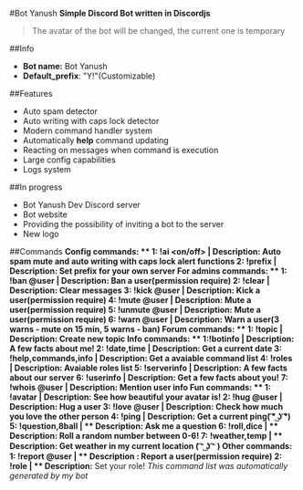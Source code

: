 #Bot Yanush
**Simple Discord Bot written in Discordjs**
> The avatar of the bot will be changed, the current one is temporary

##Info
- **Bot name:** Bot Yanush
- **Default_prefix**: "Y!"(Customizable)

##Features
- Auto spam detector
- Auto writing with caps lock detector
- Modern command handler system 
- Automatically **help** command updating
- Reacting on messages when command is execution
- Large config capabilities
- Logs system

##In progress
- Bot Yanush Dev Discord server
- Bot website
- Providing the possibility of inviting a bot to the server
- New logo 

##Commands
**Config commands: **
**1:** !ai <on/off> | **Description:**  Auto spam mute and auto writing with caps lock alert functions
**2:** !prefix <prefix to set> | **Description:**  Set prefix for your own server 
**For admins commands: **
**1:** !ban @user <reason> | **Description:**  Ban a user(permission require) 
**2:** !clear <how much message to clear> | **Description:**  Clear messages 
**3:** !kick @user <reason> | **Description**:  Kick a user(permission require) 
**4:** !mute @user <time in sec> <reason> | **Description:**  Mute a user(permission require) 
**5:** !unmute @user <reason> | **Description:**  Mute a user(permission require) 
**6:** !warn @user <reason> | **Description:**  Warn a user(3 warns - mute on 15 min, 5 warns - ban)
**Forum commands: **
**1:** !topic <topic content> | **Description:**  Create new topic 
**Info commands: **
**1:**!botinfo | **Description:**  A few facts about me! 
**2:** !date,time | **Description:**  Get a current date 
**3:** !help,commands,info | **Description:**  Get a avaiable command list
**4:** !roles | **Description:**  Avaiable roles list 
**5:** !serverinfo | **Description:**  A few facts about our server 
**6:** !userinfo | **Description:**  Get a few facts about you! 
**7:** !whois @user | **Description:**  Mention user info 
**Fun commands: **
**1:** !avatar | **Description:**  See how beautiful your avatar is! 
**2:** !hug @user | **Description:**  Hug a user 
**3:** !love @user | **Description:**  Check how much you love the other person
**4:** !ping | **Description:**  Get a current ping( ͡° ͜ʖ ͡°)
**5:** !question,8ball <question content> | ** Description:**   Ask me a question 
**6:** !roll,dice | ** Description:**   Roll a random number between 0-6! 
**7:** !weather,temp | ** Description:**   Get weather in my current location ( ͡ᵔ ͜ʖ ͡ᵔ ) 
**Other commands:**
**1:** !report @user <reason> | ** Description** :  Report a user(permission require) 
**2:** !role <role> | ** Description:**  Set your role!
*This command list was automatically generated by my bot*



